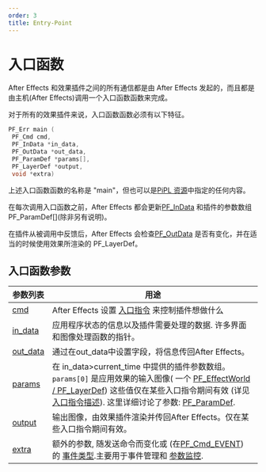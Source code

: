 ```yaml
---
order: 3
title: Entry-Point
---
```


# 入口函数

After Effects 和效果插件之间的所有通信都是由 After Effects 发起的，而且都是由主机(After Effects)调用一个入口函数函数来完成。

对于所有的效果插件来说，入口函数函数必须有以下特征。

```cpp
PF_Err main (
 PF_Cmd cmd,
 PF_InData *in_data,
 PF_OutData *out_data,
 PF_ParamDef *params[],
 PF_LayerDef *output,
 void *extra)

```

上述入口函数函数的名称是 "main"，但也可以是[PiPL 资源](../intro/pipl-resources.html)中指定的任何内容。

在每次调用入口函数之前，After Effects 都会更新[PF_InData](PF_InData.html) 和插件的参数数组 PF_ParamDef\[\](除非另有说明)。

在插件从被调用中反馈后，After Effects 会检查[PF_OutData](PF_OutData.html) 是否有变化，并在适当的时候使用效果所渲染的 PF_LayerDef。

## 入口函数参数

|参数列表|用途|
| ----------------------------------------------- | ------------------------------------------------------------------------------------------------------------------------------------------------------------------------------------------------------------------------------------------------------------------------------------------------------------------------------------------------------------------------------------------------------------------------------------------------------------------------ |
| [cmd](../effect-basics/command-selectors.html)  | After Effects 设置 [入口指令](../effect-basics/command-selectors.html) 来控制插件想做什么                                                                                                                                                                                                                                                                                                                                                                            |
| [in_data](../effect-basics/PF_InData.html)      | 应用程序状态的信息以及插件需要处理的数据. 许多界面和图像处理函数的指针。                                                                                                                                                                                                                                                                                                                                                                       |
| [out_data](../effect-basics/PF_OutData.html)    | 通过在out_data中设置字段，将信息传回After Effects。                                                                                                                                                                                                                                                                                                                                                                                                |
| [params](../effect-basics/parameters.html)      | 在 in_data>current_time 中提供的插件参数数组。 `params[0]` 是应用效果的输入图像( 一个 [PF_EffectWorld / PF_LayerDef](../effect-basics/PF_EffectWorld.html)) 这些值仅在某些入口指令期间有效 (详见 [入口指令描述](../effect-basics/command-selectors.html)). 这里详细讨论了参数: [PF_ParamDef](../effect-basics/PF_ParamDef.html). |
| [output](../effect-basics/PF_EffectWorld.html)  | 输出图像，由效果插件渲染并传回After Effects。仅在某些入口指令期间有效。                                                                                                                                                                                                                                                                                                                                             |
| [extra](../effect-ui-events/PF_EventExtra.html) | 额外的参数, 随发送命令而变化或 (在[PF_Cmd_EVENT](../effect-basics/command-selectors.html)) 的 [事件类型](../effect-ui-events/effect-ui-events.html).主要用于事件管理和  [参数监控](../effect-details/parameter-supervision.html).                                                                                                                                                                   |
